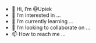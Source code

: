- 👋 Hi, I’m @Upiek
- 👀 I’m interested in ...
- 🌱 I’m currently learning ...
- 💞️ I’m looking to collaborate on ...
- 📫 How to reach me ...

<!---
Upiek/Upiek is a ✨ special ✨ repository because its `README.md` (this file) appears on your GitHub profile.
You can click the Preview link to take a look at your changes.
--->
